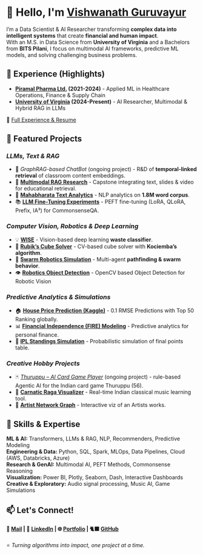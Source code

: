 # 👋 Hello, I'm [Vishwanath Guruvayur](https://vishguru.com)

I’m a Data Scientist & AI Researcher transforming **complex data into intelligent systems** that create **financial and human impact**.  
With an M.S. in Data Science from **University of Virginia** and a Bachelors from **BITS Pilani**, I focus on multimodal AI frameworks, predictive ML models, and solving challenging business problems.

## 💼 Experience (Highlights)

- **[Piramal Pharma Ltd.](https://www.piramalpharma.com/) (2021-2024)** - Applied ML in Healthcare Operations, Finance & Supply Chain  
- **[University of Virginia](https://datascience.virginia.edu/) (2024-Present)** - AI Researcher, Multimodal & Hybrid RAG in LLMs  

🔗 [Full Experience & Resume](https://resume.vishguru.com)

## 🚀 Featured Projects

### *LLMs, Text & RAG*
- 🌱 *GraphRAG-based ChatBot* (ongoing project) - R&D of **temporal-linked retrieval** of classroom content embeddings. 
- 🧠 [**Multimodal RAG Research**](https://github.com/MSDS-Capstone-Project/MultiModalRAG) - Capstone integrating text, slides & video for educational retrieval.  
- 📖 [**Mahabharata Text Analytics**](https://mahabharata.vishguru.com) - NLP analytics on **1.8M word corpus**.  
- 📚 [**LLM Fine-Tuning Experiments**](https://github.com/vishugp/Comparative_LLM_FineTuning) - PEFT fine-tuning (LoRA, QLoRA, Prefix, IA³) for CommonsenseQA.

### *Computer Vision, Robotics & Deep Learning*
- 💡 [**WISE**](https://github.com/vishugp/WISE) - Vision-based deep learning **waste classifier**.  
- 🧩 [**Rubik’s Cube Solver**](https://github.com/vishugp/rubiks_cube_solver) - CV-based cube solver with **Kociemba’s algorithm**.  
- 🤖 [**Swarm Robotics Simulation**](https://github.com/vishugp/swarm_collection) - Multi-agent **pathfinding & swarm behavior**.
- 👁️ [**Robotics Object Detection**](https://github.com/vishugp/realtime_obj_detect_CV) - OpenCV based Object Detection for Robotic Vision


### *Predictive Analytics & Simulations*
- 🏠 [**House Price Prediction (Kaggle)**](https://github.com/Vish-Kaggle/HousePricesPrediction) - 0.1 RMSE Predictions with Top 50 Ranking globally.
- 📊 [**Financial Independence (FIRE) Modeling**](https://github.com/vishugp/FIRE) - Predictive analytics for personal finance.  
- 🏏 [**IPL Standings Simulation**](https://github.com/vishugp/IPL_Simulation) - Probabilistic simulation of final points table.

### *Creative Hobby Projects*
- 🃏 [*Thuruppu – AI Card Game Player*](https://github.com/vishugp/Thuruppu-TheTrumpCardGame) (ongoing project) - rule-based Agentic AI for the Indian card game Thuruppu (56).
- 🎵 [**Carnatic Raga Visualizer**](https://carnatic.vishguru.com) - Real-time Indian classical music learning tool.  
- 🎤 [**Artist Network Graph**](https://vishugp.github.io/MusicMandala) - Interactive viz of an Artists works.




## 🔬 Skills & Expertise

**ML & AI:** Transformers, LLMs & RAG, NLP, Recommenders, Predictive Modeling  
**Engineering & Data:** Python, SQL, Spark, MLOps, Data Pipelines, Cloud (AWS, Databricks, Azure)  
**Research & GenAI:** Multimodal AI, PEFT Methods, Commonsense Reasoning  
**Visualization:** Power BI, Plotly, Seaborn, Dash, Interactive Dashboards  
**Creative & Exploratory:** Audio signal processing, Music AI, Game Simulations  

## 📫 Let's Connect!

#### 📧 [Mail](mailto:vishguru2704@gmail.com) | 💼 [LinkedIn](https://www.linkedin.com/in/vishgp) | 🌐 [Portfolio](https://vishguru.com) | 🐈‍⬛ [GitHub](https://github.com/vishugp)  

⭐ *Turning algorithms into impact, one project at a time.*
